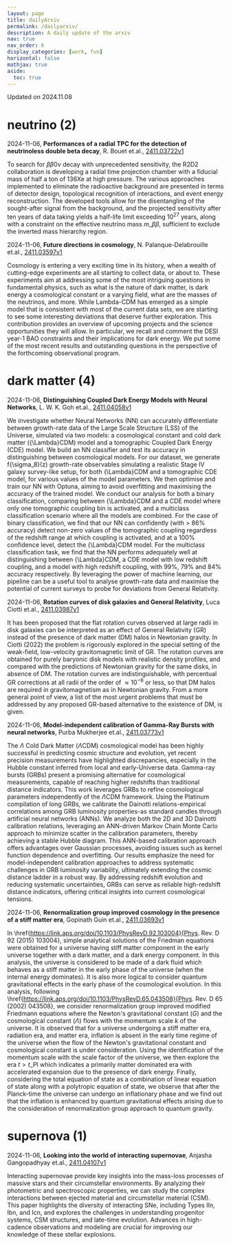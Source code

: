 ```yaml
---
layout: page
title: dailyArxiv
permalink: /dailyarxiv/
description: A daily update of the arxiv
nav: true
nav_order: 6
display_categories: [work, fun]
horizontal: false
mathjax: true
aside:
  toc: true
---
```


 Updated on 2024.11.08
# neutrino (2)

2024-11-06, **Performances of a radial TPC for the detection of neutrinoless double beta decay**, R. Bouet et.al., [2411.03722v1](http://arxiv.org/abs/2411.03722v1)

 To search for $\beta\beta0\nu$ decay with unprecedented sensitivity, the R2D2 collaboration is developing a radial time projection chamber with a fiducial mass of half a ton of 136Xe at high pressure. The various approaches implemented to eliminate the radioactive background are presented in terms of detector design, topological recognition of interactions, and event energy reconstruction. The developed tools allow for the disentangling of the sought-after signal from the background, and the projected sensitivity after ten years of data taking yields a half-life limit exceeding $10^{27}$ years, along with a constraint on the effective neutrino mass $m\_{\beta\beta}$, sufficient to exclude the inverted mass hierarchy region.

2024-11-06, **Future directions in cosmology**, N. Palanque-Delabrouille et.al., [2411.03597v1](http://arxiv.org/abs/2411.03597v1)

 Cosmology is entering a very exciting time in its history, when a wealth of cutting-edge experiments are all starting to collect data, or about to. These experiments aim at addressing some of the most intriguing questions in fundamental physics, such as what is the nature of dark matter, is dark energy a cosmological constant or a varying field, what are the masses of the neutrinos, and more. While Lambda-CDM has emerged as a simple model that is consistent with most of the current data sets, we are starting to see some interesting deviations that deserve further exploration. This contribution provides an overview of upcoming projects and the science opportunities they will allow. In particular, we recall and comment the DESI year-1 BAO constraints and their implications for dark energy. We put some of the most recent results and outstanding questions in the perspective of the forthcoming observational program.

# dark matter (4)

2024-11-06, **Distinguishing Coupled Dark Energy Models with Neural Networks**, L. W. K. Goh et.al., [2411.04058v1](http://arxiv.org/abs/2411.04058v1)

 We investigate whether Neural Networks (NN) can accurately differentiate between growth-rate data of the Large Scale Structure (LSS) of the Universe, simulated via two models: a cosmological constant and cold dark matter ({\Lambda}CDM) model and a tomographic Coupled Dark Energy (CDE) model. We build an NN classifier and test its accuracy in distinguishing between cosmological models. For our dataset, we generate f{\sigma\_8}(z) growth-rate observables simulating a realistic Stage IV galaxy survey-like setup, for both {\Lambda}CDM and a tomographic CDE model, for various values of the model parameters. We then optimise and train our NN with Optuna, aiming to avoid overfitting and maximising the accuracy of the trained model. We conduct our analysis for both a binary classification, comparing between {\Lambda}CDM and a CDE model where only one tomographic coupling bin is activated, and a multiclass classification scenario where all the models are combined. For the case of binary classification, we find that our NN can confidently (with > 86% accuracy) detect non-zero values of the tomographic coupling regardless of the redshift range at which coupling is activated, and at a 100% confidence level, detect the {\Lambda}CDM model. For the multiclass classification task, we find that the NN performs adequately well at distinguishing between {\Lambda}CDM, a CDE model with low redshift coupling, and a model with high redshift coupling, with 99%, 79% and 84% accuracy respectively. By leveraging the power of machine learning, our pipeline can be a useful tool to analyse growth-rate data and maximise the potential of current surveys to probe for deviations from General Relativity.

2024-11-06, **Rotation curves of disk galaxies and General Relativity**, Luca Ciotti et.al., [2411.03987v1](http://arxiv.org/abs/2411.03987v1)

 It has been proposed that the flat rotation curves observed at large radii in disk galaxies can be interpreted as an effect of General Relativity (GR) instead of the presence of dark matter (DM) halos in Newtonian gravity. In Ciotti (2022) the problem is rigorously explored in the special setting of the weak-field, low-velocity gravitomagnetic limit of GR. The rotation curves are obtained for purely baryonic disk models with realistic density profiles, and compared with the predictions of Newtonian gravity for the same disks, in absence of DM. The rotation curves are indistinguishable, with percentual GR corrections at all radii of the order of $\approx 10^{-6}$ or less, so that DM halos are required in gravitomagnetism as in Newtonian gravity. From a more general point of view, a list of the most urgent problems that must be addressed by any proposed GR-based alternative to the existence of DM, is given.

2024-11-06, **Model-independent calibration of Gamma-Ray Bursts with neural networks**, Purba Mukherjee et.al., [2411.03773v1](http://arxiv.org/abs/2411.03773v1)

 The $\Lambda$ Cold Dark Matter ($\Lambda$CDM) cosmological model has been highly successful in predicting cosmic structure and evolution, yet recent precision measurements have highlighted discrepancies, especially in the Hubble constant inferred from local and early-Universe data. Gamma-ray bursts (GRBs) present a promising alternative for cosmological measurements, capable of reaching higher redshifts than traditional distance indicators. This work leverages GRBs to refine cosmological parameters independently of the $\Lambda$CDM framework. Using the Platinum compilation of long GRBs, we calibrate the Dainotti relations-empirical correlations among GRB luminosity properties-as standard candles through artificial neural networks (ANNs). We analyze both the 2D and 3D Dainotti calibration relations, leveraging an ANN-driven Markov Chain Monte Carlo approach to minimize scatter in the calibration parameters, thereby achieving a stable Hubble diagram. This ANN-based calibration approach offers advantages over Gaussian processes, avoiding issues such as kernel function dependence and overfitting. Our results emphasize the need for model-independent calibration approaches to address systematic challenges in GRB luminosity variability, ultimately extending the cosmic distance ladder in a robust way. By addressing redshift evolution and reducing systematic uncertainties, GRBs can serve as reliable high-redshift distance indicators, offering critical insights into current cosmological tensions.

2024-11-06, **Renormalization group improved cosmology in the presence of a stiff matter era**, Gopinath Guin et.al., [2411.03693v1](http://arxiv.org/abs/2411.03693v1)

 In \href{https://link.aps.org/doi/10.1103/PhysRevD.92.103004}{Phys. Rev. D 92 (2015) 103004}, simple analytical solutions of the Friedman equations were obtained for a universe having stiff matter component in the early universe together with a dark matter, and a dark energy component. In this analysis, the universe is considered to be made of a dark fluid which behaves as a stiff matter in the early phase of the universe (when the internal energy dominates). It is also more logical to consider quantum gravitational effects in the early phase of the cosmological evolution. In this analysis, following \href{https://link.aps.org/doi/10.1103/PhysRevD.65.043508}{Phys. Rev. D 65 (2002) 043508}, we consider renormalization group improved modified Friedmann equations where the Newton's gravitational constant ($G$) and the cosmological constant ($\Lambda$) flows with the momentum scale $k$ of the universe. It is observed that for a universe undergoing a stiff matter era, radiation era, and matter era, inflation is absent in the early time regime of the universe when the flow of the Newton's gravitational constant and cosmological constant is under consideration. Using the identification of the momentum scale with the scale factor of the universe, we then explore the era $t>t\_{\text{Pl}}$ which indicates a primarily matter dominated era with accelerated expansion due to the presence of dark energy. Finally, considering the total equation of state as a combination of linear equation of state along with a polytropic equation of state, we observe that after the Planck-time the universe can undergo an inflationary phase and we find out that the inflation is enhanced by quantum gravitational effects arising due to the consideration of renormalization group approach to quantum gravity.

# supernova (1)

2024-11-06, **Looking into the world of interacting supernovae**, Anjasha Gangopadhyay et.al., [2411.04107v1](http://arxiv.org/abs/2411.04107v1)

 Interacting supernovae provide key insights into the mass-loss processes of massive stars and their circumstellar environments. By analyzing their photometric and spectroscopic properties, we can study the complex interactions between ejected material and circumstellar material (CSM). This paper highlights the diversity of interacting SNe, including Types IIn, Ibn, and Icn, and explores the challenges in understanding progenitor systems, CSM structures, and late-time evolution. Advances in high-cadence observations and modeling are crucial for improving our knowledge of these stellar explosions.

